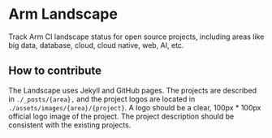 # Arm Landscape
Track Arm CI landscape status for open source projects, including areas like big data, database, cloud, cloud native, web, AI, etc.

## How to contribute
The Landscape uses Jekyll and GitHub pages. The projects are described in `./_posts/{area},` and the project logos are located in `./assets/images/{area}/{project}`. A logo should be a clear, 100px * 100px official logo image of the project. The project description should be consistent with the existing projects.
